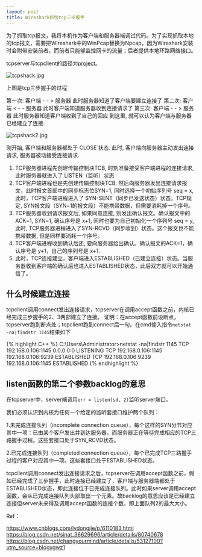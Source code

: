 ```yaml
---
layout: post
title: Wireshark抓包tcp三步握手
---
```


为了抓取tcp报文，我将本机作为客户端和服务器端调试代码。为了实现抓取本地的tcp报文，需要把Wireshark中的WinPcap替换为Npcap，因为Wireshark安装时会附带安装前者，而前者只能够监控网卡的流量；后者提供本地环路网络接口。

tcpserver与tcpclient的路径为[project](https://github.com/Ali24601/network-programming)。

![tcpshack.jpg](https://i.loli.net/2018/10/30/5bd861df1747c.png)

上图是tcp三步握手的过程

第一次: 客户端 - - > 服务器 此时服务器知道了客户端要建立连接了 
第二次: 客户端 < - - 服务器 此时客户端知道服务器收到连接请求了 
第三次: 客户端 - - > 服务器 此时服务器知道客户端收到了自己的回应
到这里, 就可以认为客户端与服务器已经建立了连接.

![tcpshack2.jpg](https://i.loli.net/2018/10/30/5bd865d900c1d.png)

刚开始, 客户端和服务器都处于 CLOSE 状态. 
此时, 客户端向服务器主动发出连接请求, 服务器被动接受连接请求.

1. TCP服务器进程先创建传输控制块TCB, 时刻准备接受客户端进程的连接请求, 此时服务器就进入了 LISTEN（监听）状态 
2. TCP客户端进程也是先创建传输控制块TCB, 然后向服务器发出连接请求报文，此时报文首部中的同步标志位SYN=1, 同时选择一个初始序列号 seq = x, 此时，TCP客户端进程进入了 SYN-SENT（同步已发送状态）状态。TCP规定, SYN报文段（SYN=1的报文段）不能携带数据，但需要消耗掉一个序号。 
3. TCP服务器收到请求报文后, 如果同意连接, 则发出确认报文。确认报文中的 ACK=1, SYN=1, 确认序号是 x+1, 同时也要为自己初始化一个序列号 seq = y, 此时, TCP服务器进程进入了SYN-RCVD（同步收到）状态。这个报文也不能携带数据, 但是同样要消耗一个序号。 
4. TCP客户端进程收到确认后还, 要向服务器给出确认。确认报文的ACK=1，确认序号是 y+1，自己的序列号是 x+1. 
5. 此时，TCP连接建立，客户端进入ESTABLISHED（已建立连接）状态。当服务器收到客户端的确认后也进入ESTABLISHED状态，此后双方就可以开始通信了。

## 什么时候建立连接
tcpclient调用connect发出连接请求，tcpserver在调用accept函数之前，内核已经完成三步握手的2、3两部建立了连接。
证明：在accept函数前设断点，tcpserver跑到断点处；tcpclient跑到connect后一句。在cmd输入指令`netstat -na|findstr 1145`结果如下

{% highlight C++ %}
C:\Users\Administrator>netstat -na|findstr 1145
  TCP    192.168.0.106:1145     0.0.0.0:0              LISTENING
  TCP    192.168.0.106:1145     192.168.0.106:9239     ESTABLISHED
  TCP    192.168.0.106:9239     192.168.0.106:1145     ESTABLISHED
{% endhighlight %}

## listen函数的第二个参数backlog的意思
在tcpserver中，server端调用`err = listen(sd, 2)`监听server端口。

我们必须认识到内核为任何一个给定的监听套接口维护两个队列：

1.未完成连接队列（incomplete connection queue），每个这样的SYN分节对应其中一项：已由某个客户发出并到达服务器，而服务器正在等待完成相应的TCP三路握手过程。这些套接口处于SYN_RCVD状态。

2.已完成连接队列（completed connection queue），每个已完成TCP三路握手过程的客户对应其中一项。这些套接口处于ESTABLISHED状态。

tcpclient调用connect发出连接请求之后，tcpserver在调用accept函数之前，假如已经完成了三步握手，此时连接已经建立了，客户端与服务器端都处于ESTABLISHED状态，即此连接位于已完成连接队列。此时如果server调用accept函数，会从已完成连接队列头部取出一个元素。故backlog的意思应该是已经建立连接但server未来得及调用accept函数的连接个数，即上面队列2的最大大小。

Ref：

https://www.cnblogs.com/lvdongjie/p/6110183.html
https://blog.csdn.net/sinat_36629696/article/details/80740678
https://blog.csdn.net/changyourmind/article/details/53127100?utm_source=blogxgwz1